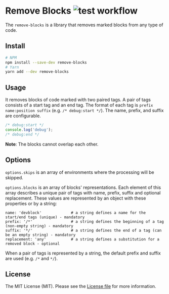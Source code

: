 Remove Blocks ![test workflow](https://github.com/kudashevs/remove-blocks/actions/workflows/run-tests.yml/badge.svg)
==========================

The `remove-blocks` is a library that removes marked blocks from any type of code.


## Install

```bash
# NPM
npm install --save-dev remove-blocks
# Yarn
yarn add --dev remove-blocks
```


## Usage

It removes blocks of code marked with two paired tags. A pair of tags consists of a start tag and an end tag. The format
of each tag is `prefix name:position suffix` (e.g. `/* debug:start */`). The name, prefix, and suffix are configurable.
```js
/* debug:start */ 
console.log('debug');
/* debug:end */
```

**Note**: The blocks cannot overlap each other.


## Options

`options.skips` is an array of environments where the processing will be skipped.

`options.blocks` is an array of blocks' representations. Each element of this array describes a unique pair of tags with
name, prefix, suffix and optional replacement. These values are represented by an object with these properties or by a string:
```
name: 'devblock'             # a string defines a name for the start/end tags (unique) - mandatory
prefix: '/*'                 # a string defines the beginning of a tag (non-empty string) - mandatory
suffix: '*/'                 # a string defines the end of a tag (can be an empty string) - mandatory
replacement: 'any'           # a string defines a substitution for a removed block - optional
```
When a pair of tags is represented by a string, the default prefix and suffix are used (e.g. `/*` and `*/`).


## License

The MIT License (MIT). Please see the [License file](LICENSE.md) for more information.